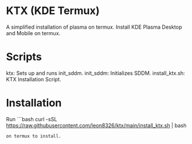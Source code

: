 # KTX (KDE Termux)
A simplified installation of plasma on termux.
Install KDE Plasma Desktop and Mobile on termux.
# Scripts
ktx: Sets up and runs init_sddm.
init_sddm: Initializes SDDM.
install_ktx.sh: KTX Installation Script.
# Installation
Run ```bash
curl -sSL https://raw.githubusercontent.com/leon8326/ktx/main/install_ktx.sh | bash
```
on termux to install.
